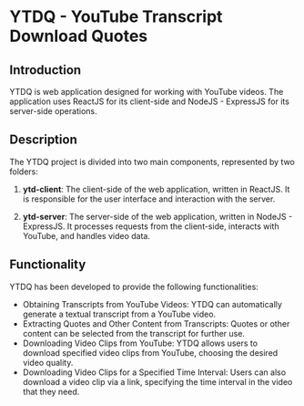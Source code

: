 <h1>YTDQ - YouTube Transcript Download Quotes</h1>

<h2>Introduction</h2>
YTDQ is web application designed for working with YouTube videos. The application uses ReactJS for its client-side and NodeJS - ExpressJS for its server-side operations.

<h2>Description</h2>

The YTDQ project is divided into two main components, represented by two folders:

1. <b>ytd-client</b>: The client-side of the web application, written in ReactJS. It is responsible for the user interface and interaction with the server.

2. <b>ytd-server</b>: The server-side of the web application, written in NodeJS - ExpressJS. It processes requests from the client-side, interacts with YouTube, and handles video data.


<h2>Functionality</h2>
YTDQ has been developed to provide the following functionalities:


<ul>
<li>Obtaining Transcripts from YouTube Videos: YTDQ can automatically generate a textual transcript from a YouTube video.</li> 

<li>Extracting Quotes and Other Content from Transcripts: Quotes or other content can be selected from the transcript for further use.</li> 

<li>Downloading Video Clips from YouTube: YTDQ allows users to download specified video clips from YouTube, choosing the desired video quality.</li> 

<li>Downloading Video Clips for a Specified Time Interval: Users can also download a video clip via a link, specifying the time interval in the video that they need.</li> 

</ul>
